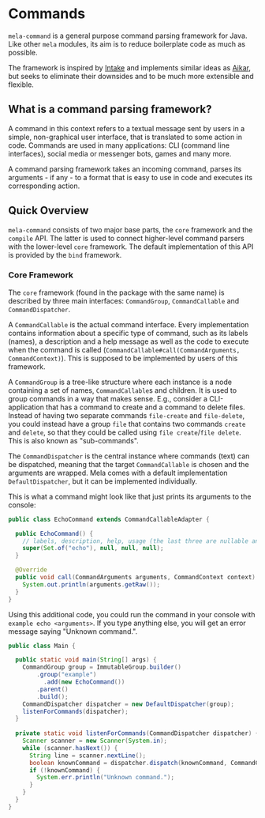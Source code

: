 # Commands
`mela-command` is a general purpose command parsing framework for Java. 
Like other `mela` modules, its aim is to reduce boilerplate code as much as possible.

The framework is inspired by [Intake](https://github.com/EngineHub/Intake) and implements 
similar ideas as [Aikar](https://github.com/aikar/commands), but seeks to eliminate their 
downsides and to be much more extensible and flexible.

## What is a command parsing framework?
A command in this context refers to a textual message sent by users in a simple, non-graphical 
user interface, that is translated to some action in code.
Commands are used in many applications: CLI (command line interfaces), social 
media or messenger bots, games and many more.

A command parsing framework takes an incoming command, parses its arguments - if any -
to a format that is easy to use in code and executes its corresponding action.

## Quick Overview
`mela-command` consists of two major base parts, the `core` framework and the `compile` API.
The latter is used to connect higher-level command parsers with the lower-level 
`core` framework. The default implementation of this API is provided by the `bind` framework.

### Core Framework
The `core` framework (found in the package with the same name) is described by three main
interfaces: `CommandGroup`, `CommandCallable` and `CommandDispatcher`.

A `CommandCallable` is the actual command interface. Every implementation contains information
about a specific type of command, such as its labels (names), a description and a help message
as well as the code to execute when the command is called 
(`CommandCallable#call(CommandArguments, CommandContext)`). This is supposed to be implemented 
by users of this framework.

A `CommandGroup` is a tree-like structure where each instance is a node containing a set of
names, `CommandCallable`s and children. It is used to group commands in a way that makes
sense. E.g., consider a CLI-application that has a command to create and a command to delete
files. Instead of having two separate commands `file-create` and `file-delete`, you could 
instead have a group `file` that contains two commands `create` and `delete`, so that they
could be called using `file create`/`file delete`. This is also known as "sub-commands".

The `CommandDispatcher` is the central instance where commands (text) can be dispatched,
meaning that the target `CommandCallable` is chosen and the arguments are wrapped.
Mela comes with a default implementation `DefaultDispatcher`, but it can be implemented 
individually.

This is what a command might look like that just prints its arguments to the console:
```java
public class EchoCommand extends CommandCallableAdapter {

  public EchoCommand() {
    // labels, description, help, usage (the last three are nullable and not required here)
    super(Set.of("echo"), null, null, null);
  }

  @Override
  public void call(CommandArguments arguments, CommandContext context) {
    System.out.println(arguments.getRaw());
  }
}
```
Using this additional code, you could run the command in your console with 
`example echo <arguments>`. If you type anything else, you will get an error message saying
"Unknown command.".
```java
public class Main {

  public static void main(String[] args) {
    CommandGroup group = ImmutableGroup.builder()
        .group("example")
          .add(new EchoCommand())
        .parent()
        .build();
    CommandDispatcher dispatcher = new DefaultDispatcher(group);
    listenForCommands(dispatcher);
  }
  
  private static void listenForCommands(CommandDispatcher dispatcher) {
    Scanner scanner = new Scanner(System.in);
    while (scanner.hasNext()) {
      String line = scanner.nextLine();
      boolean knownCommand = dispatcher.dispatch(knownCommand, CommandContext.create());
      if (!knownCommand) {
        System.err.println("Unknown command.");
      }
    }
  }   
}
```
 